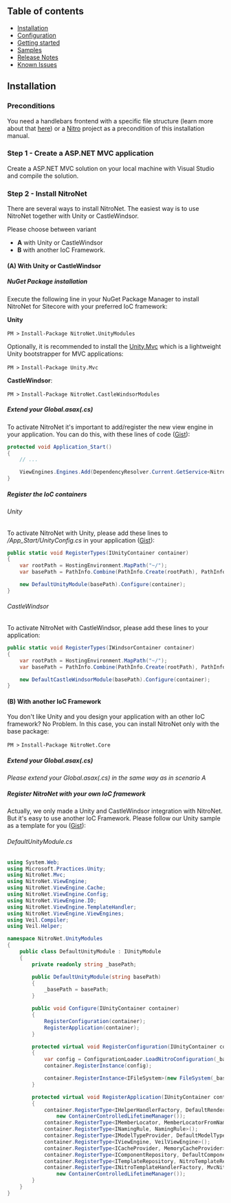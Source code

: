 ## Table of contents
- [Installation](installation.md)
- [Configuration](configuration.md)
- [Getting started](getting-started.md)
- [Samples](samples.md)
- [Release Notes](https://github.com/namics/NitroNet/releases)
- [Known Issues](known-issues.md)

## Installation

### Preconditions
You need a handlebars frontend with a specific file structure (learn more about that [here](configuration.md)) or a [Nitro](https://github.com/namics/generator-nitro/) project as a precondition of this installation manual.

### Step 1 - Create a ASP.NET MVC application
Create a ASP.NET MVC solution on your local machine with Visual Studio and compile the solution.

### Step 2 - Install NitroNet
There are several ways to install NitroNet. The easiest way is to use NitroNet together with Unity or CastleWindsor.

Please choose between variant
* **A** with Unity or CastleWindsor
* **B** with another IoC Framework.

#### (A) With Unity or CastleWindsor

##### NuGet Package installation

Execute the following line in your NuGet Package Manager to install NitroNet for Sitecore with your preferred IoC framework:

**Unity**

`PM >` `Install-Package NitroNet.UnityModules`

Optionally, it is recommended to install the [Unity.Mvc](https://www.nuget.org/packages/Unity.Mvc/) which is a lightweight Unity bootstrapper for MVC applications:

`PM >` `Install-Package Unity.Mvc`

**CastleWindsor**:

`PM >` `Install-Package NitroNet.CastleWindsorModules`


##### Extend your Global.asax(.cs)
To activate NitroNet it's important to add/register the new view engine in your application. You can do this, with these lines of code ([Gist](https://gist.github.com/hombreDelPez/40320c444a6ac4ba39d0040eaf25fdcb)):

```csharp
protected void Application_Start()
{
	// ...

	ViewEngines.Engines.Add(DependencyResolver.Current.GetService<NitroNetViewEngine>());
}
```

##### Register the IoC containers
###### Unity
To activate NitroNet with Unity, please add these lines to */App_Start/UnityConfig.cs* in your application ([Gist](https://gist.github.com/hombreDelPez/81ad0980c560f8c0e5acca9bef1280b1)):

```csharp
public static void RegisterTypes(IUnityContainer container)
{
	var rootPath = HostingEnvironment.MapPath("~/");
	var basePath = PathInfo.Combine(PathInfo.Create(rootPath), PathInfo.Create(ConfigurationManager.AppSettings["NitroNet.BasePath"])).ToString();

	new DefaultUnityModule(basePath).Configure(container);
}
```

###### CastleWindsor
To activate NitroNet with CastleWindsor, please add these lines to your application:

```csharp
public static void RegisterTypes(IWindsorContainer container)
{
	var rootPath = HostingEnvironment.MapPath("~/");
	var basePath = PathInfo.Combine(PathInfo.Create(rootPath), PathInfo.Create(ConfigurationManager.AppSettings["NitroNet.BasePath"])).ToString();

	new DefaultCastleWindsorModule(basePath).Configure(container);
}
```

#### (B) With another IoC Framework
You don't like Unity and you design your application with an other IoC framework? No Problem.
In this case, you can install NitroNet only with the base package:

`PM >` `Install-Package NitroNet.Core`

##### Extend your Global.asax(.cs)
*Please extend your Global.asax(.cs) in the same way as in scenario A*

##### Register NitroNet with your own IoC framework
Actually, we only made a Unity and CastleWindsor integration with NitroNet. But it's easy to use another IoC Framework.
Please follow our Unity sample as a template for you ([Gist](https://gist.github.com/daniiiol/036be44e535768fac2df5eec0aff9180)):

###### DefaultUnityModule.cs

```csharp
using System.Web;
using Microsoft.Practices.Unity;
using NitroNet.Mvc;
using NitroNet.ViewEngine;
using NitroNet.ViewEngine.Cache;
using NitroNet.ViewEngine.Config;
using NitroNet.ViewEngine.IO;
using NitroNet.ViewEngine.TemplateHandler;
using NitroNet.ViewEngine.ViewEngines;
using Veil.Compiler;
using Veil.Helper;

namespace NitroNet.UnityModules
{
    public class DefaultUnityModule : IUnityModule
    {
        private readonly string _basePath;

        public DefaultUnityModule(string basePath)
        {
            _basePath = basePath;
        }

        public void Configure(IUnityContainer container)
        {
            RegisterConfiguration(container);
            RegisterApplication(container);
        }

        protected virtual void RegisterConfiguration(IUnityContainer container)
        {
            var config = ConfigurationLoader.LoadNitroConfiguration(_basePath);
            container.RegisterInstance(config);

            container.RegisterInstance<IFileSystem>(new FileSystem(_basePath, config));
        }

        protected virtual void RegisterApplication(IUnityContainer container)
        {
            container.RegisterType<IHelperHandlerFactory, DefaultRenderingHelperHandlerFactory>(
                new ContainerControlledLifetimeManager());
            container.RegisterType<IMemberLocator, MemberLocatorFromNamingRule>();
            container.RegisterType<INamingRule, NamingRule>();
            container.RegisterType<IModelTypeProvider, DefaultModelTypeProvider>();
            container.RegisterType<IViewEngine, VeilViewEngine>();
            container.RegisterType<ICacheProvider, MemoryCacheProvider>();
            container.RegisterType<IComponentRepository, DefaultComponentRepository>(new ContainerControlledLifetimeManager());
            container.RegisterType<ITemplateRepository, NitroTemplateRepository>(new ContainerControlledLifetimeManager());
            container.RegisterType<INitroTemplateHandlerFactory, MvcNitroTemplateHandlerFactory>(
                new ContainerControlledLifetimeManager());
        }
    }
}
```
